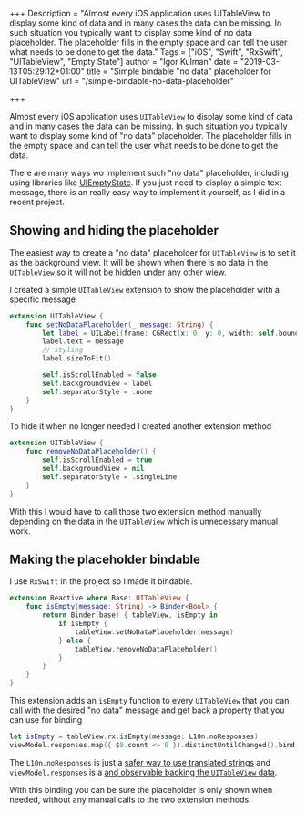 +++
Description = "Almost every iOS application uses UITableView to display some kind of data and in many cases the data can be missing. In such situation you typically want to display some kind of no data placeholder. The placeholder fills in the empty space and can tell the user what needs to be done to get the data."
Tags = ["iOS", "Swift", "RxSwift", "UITableView", "Empty State"]
author = "Igor Kulman"
date = "2019-03-13T05:29:12+01:00"
title = "Simple bindable \"no data\" placeholder for UITableView"
url = "/simple-bindable-no-data-placeholder"

+++

Almost every iOS application uses `UITableView` to display some kind of data and in many cases the data can be missing. In such situation you typically want to display some kind of "no data" placeholder. The placeholder fills in the empty space and can tell the user what needs to be done to get the data.

There are many ways wo implement such "no data" placeholder, including using libraries like [UIEmptyState](https://github.com/luispadron/UIEmptyState). If you just need to display a simple text message, there is an really easy way to implement it yourself, as I did in a recent project.

## Showing and hiding the placeholder

The easiest way to create a "no data" placeholder for `UITableView` is to set it as the background view. It will be shown when there is no data in the `UITableView` so it will not be hidden under any other wiew.

I created a simple `UITableView` extension to show the placeholder with a specific message

```swift
extension UITableView {
    func setNoDataPlaceholder(_ message: String) {
        let label = UILabel(frame: CGRect(x: 0, y: 0, width: self.bounds.size.width, height: self.bounds.size.height))
        label.text = message
        // styling
        label.sizeToFit()

        self.isScrollEnabled = false
        self.backgroundView = label
        self.separatorStyle = .none
    }
}
```

To hide it when no longer needed I created another extension method

```swift
extension UITableView {
    func removeNoDataPlaceholder() {
        self.isScrollEnabled = true
        self.backgroundView = nil
        self.separatorStyle = .singleLine
    }
}
```

With this I would have to call those two extension method manually depending on the data in the `UITableView` which is unnecessary manual work.

<!--more-->

## Making the placeholder bindable

I use `RxSwift` in the project so I made it bindable.

```swift
extension Reactive where Base: UITableView {
    func isEmpty(message: String) -> Binder<Bool> {
        return Binder(base) { tableView, isEmpty in
            if isEmpty {
                tableView.setNoDataPlaceholder(message)
            } else {
                tableView.removeNoDataPlaceholder()
            }
        }
    }
}
```

This extension adds an `isEmpty` function to every `UITableView` that you can call with the desired "no data" message and get back a property that you can use for binding

```swift
let isEmpty = tableView.rx.isEmpty(message: L10n.noResponses)
viewModel.responses.map({ $0.count <= 0 }).distinctUntilChanged().bind(to: isEmpty).disposed(by: disposeBag)
```

The `L10n.noResponses` is just a [safer way to use translated strings](/using-ios-strings-in-a-safer-way/) and `viewModel.responses` is a [and observable backing the `UITableView` data](/using-mvvm-with-tables-in-ios/).

With this binding you can be sure the placeholder is only shown when needed, without any manual calls to the two extension methods.